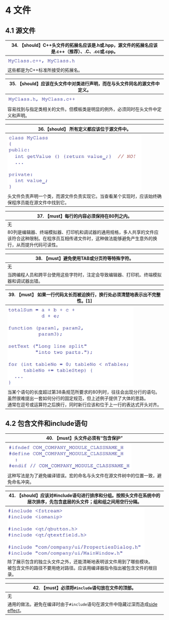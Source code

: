 # 4 文件

## 4.1 源文件

| 34. 【should】C++头文件的拓展名应该是.h或.hpp，源文件的拓展名应该是.c++（推荐）、.C、.cc或.cpp。 |
| ------------------------------------------------------------ |
| <img src="figure\34.png" style="zoom:80%;" />                |
| 这些都是为C++标准所接受的拓展名。                            |

| 35. 【should】应该在头文件中对类进行声明，而在与头文件同名的源文件中定义。 |
| ------------------------------------------------------------ |
| <img src="figure\35.png" style="zoom:80%;" />                |
| 容易找到与指定类相关的文件。但模板类是明显的例外，必须同时在头文件中定义和声明。 |

| 36.【should】 所有定义都应该位于源文件中。                   |
| ------------------------------------------------------------ |
| <img src="figure\36.png" style="zoom:80%;" />                |
| 头文件负责声明一个类，而源文件负责实现它。当查看某个实现时，应该始终确保程序员能在源文件中找到它。 |

| 37. 【must】每行的内容必须保持在80列之内。                   |
| ------------------------------------------------------------ |
| 无                                                           |
| 80列是编辑器、终端模拟器、打印机和调试器的通用规格，多人共享的文件应该符合这种限制。在程序员互相传递文件时，这种做法能够避免产生意外的换行，从而提升代码可读性。 |

| 38. 【must】避免使用TAB或分页符等特殊字符。                  |
| ------------------------------------------------------------ |
| 无                                                           |
| 当跨编程人员和跨平台使用这些字符时，注定会导致编辑器、打印机、终端模拟器和调试器出错。 |

| 39. 【must】 如果一行代码太长而被迫换行，换行处必须清楚地表示出不完整性。[1] |
| ------------------------------------------------------------ |
| <img src="figure\39.png" style="zoom:80%;" />                |
| 当某个语句的长度超过第38条规范所要求的80列时，往往会出现分行的语句。虽然很难提出一套如何分行的固定规范，但上述例子提供了大体的思路。<br>通常在逗号或运算符之后换行，同时新行应该和位于上一行的表达式开头对齐。 |

## 4.2 包含文件和include语句

| 40. 【must】头文件必须有“包含保护”                           |
| ------------------------------------------------------------ |
| <img src="figure\40.png" style="zoom:80%;" />                |
| 这种写法是为了避免编译错误。宏的命名与头文件在源文件树中的位置一致，避免命名冲突。 |

| 41. 【should】应该对#include语句进行排序和分组。按照头文件在系统中的层次排序，先包含底层的头文件；组和组之间用空行分隔。 |
| ------------------------------------------------------------ |
| <img src="figure\41.png" style="zoom:80%;" />                |
| 除了展示包含的独立头文件之外，还能清晰地表明该文件用到了哪些模块。<br>被包含文件的路径不要用绝对路径。应该用编译器指令指出被包含文件的根目录。 |

| 42. 【must】必须将`#include`语句放在文件的顶部。             |
| ------------------------------------------------------------ |
| 无                                                           |
| 通用的做法。避免在编译时由于`#include`语句在源文件中隐藏过深而造成<u>side effect</u>。 |
